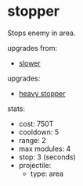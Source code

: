 # stopper

Stops enemy in area.

upgrades from:
- [slower](slower.md)

upgrades:
- [heavy stopper](heavy%20stopper.md)

stats:
- cost: 750T
- cooldown: 5
- range: 2
- max modules: 4
- stop: 3 (seconds)
- projectile:
	- type: area
